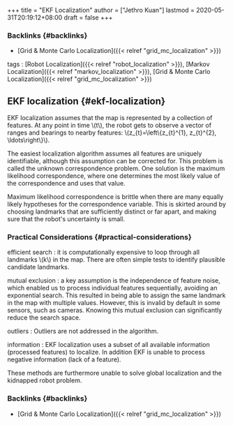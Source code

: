 +++
title = "EKF Localization"
author = ["Jethro Kuan"]
lastmod = 2020-05-31T20:19:12+08:00
draft = false
+++

### Backlinks {#backlinks}

- [Grid & Monte Carlo Localization]({{< relref "grid_mc_localization" >}})

tags
: [Robot Localization]({{< relref "robot_localization" >}}), [Markov Localization]({{< relref "markov_localization" >}}), [Grid & Monte Carlo Localization]({{< relref "grid_mc_localization" >}})

## EKF localization {#ekf-localization}

EKF localization assumes that the map is represented by a collection
of features. At any point in time \\(t\\), the robot gets to observe a
vector of ranges and bearings to nearby features:
\\(z\_{t}=\left\\{z\_{t}^{1}, z\_{t}^{2}, \ldots\right\\}\\).

The easiest localization algorithm assumes all features are uniquely
identifiable, although this assumption can be corrected for. This
problem is called the unknown correspondence problem. One solution is
the maximum likelihood correspondence, where one determines the most
likely value of the correspondence and uses that value.

Maximum likelihood correspondence is brittle when there are many
equally likely hypotheses for the correspondence variable. This is
skirted around by choosing landmarks that are sufficiently distinct or
far apart, and making sure that the robot's uncertainty is small.

### Practical Considerations {#practical-considerations}

efficient search
: it is computationally expensive to loop through
all landmarks \\(k\\) in the map. There are often simple tests to
identify plausible candidate landmarks.

mutual exclusion
: a key assumption is the independence of feature
noise, which enabled us to process individual features sequentially,
avoiding an exponential search. This resulted in being able to
assign the same landmark in the map with multiple values. However,
this is invalid by default in some sensors, such as cameras. Knowing
this mutual exclusion can significantly reduce the search space.

outliers
: Outliers are not addressed in the algorithm.

information
: EKF localization uses a subset of all available
information (processed features) to localize. In addition EKF is
unable to process negative information (lack of a feature).

These methods are furthermore unable to solve global localization and
the kidnapped robot problem.

### Backlinks {#backlinks}

- [Grid & Monte Carlo Localization]({{< relref "grid_mc_localization" >}})
